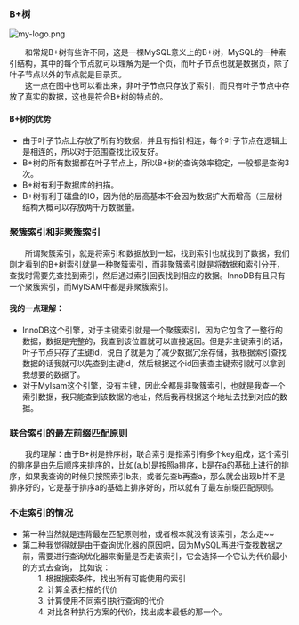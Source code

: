 ### B+树
![my-logo.png](../picture/b+树.jpg)

　　和常规B+树有些许不同，这是一棵MySQL意义上的B+树，MySQL的一种索引结构，其中的每个节点就可以理解为是一个页，而叶子节点也就是数据页，除了叶子节点以外的节点就是目录页。
　　<br>　　这一点在图中也可以看出来，非叶子节点只存放了索引，而只有叶子节点中存放了真实的数据，这也是符合B+树的特点的。

#### B+树的优势
- 由于叶子节点上存放了所有的数据，并且有指针相连，每个叶子节点在逻辑上是相连的，所以对于范围查找比较友好。
- B+树的所有数据都在叶子节点上，所以B+树的查询效率稳定，一般都是查询3次。
- B+树有利于数据库的扫描。
- B+树有利于磁盘的IO，因为他的层高基本不会因为数据扩大而增高（三层树结构大概可以存放两千万数据量。

### 聚簇索引和非聚簇索引
　　所谓聚簇索引，就是将索引和数据放到一起，找到索引也就找到了数据，我们刚才看到的B+树索引就是一种聚簇索引，而非聚簇索引就是将数据和索引分开，查找时需要先查找到索引，然后通过索引回表找到相应的数据。InnoDB有且只有一个聚簇索引，而MyISAM中都是非聚簇索引。
#### 我的一点理解：
- InnoDB这个引擎，对于主键索引就是一个聚簇索引，因为它包含了一整行的数据，数据是完整的，我查到该位置就可以直接返回。但是非主键索引的话，叶子节点只存了主键id，说白了就是为了减少数据冗余存储，我根据索引查找数据的话我就可以先查到主键id，然后根据这个id回表查主键索引就可以拿到我想要的数据了。
- 对于MyIsam这个引擎，没有主键，因此全都是非聚簇索引，也就是我查一个索引数据，我只能查到该数据的地址，然后我再根据这个地址去找到对应的数据。
### 联合索引的最左前缀匹配原则
　　我的理解：由于B+树是排序树，联合索引是指索引有多个key组成，这个索引的排序是由先后顺序来排序的，比如(a,b)是按照a排序，b是在a的基础上进行的排序，如果我查询的时候只按照索引b来，或者先查b再查a，那么就会出现b并不是排序好的，它是基于排序a的基础上排序好的，所以就有了最左前缀匹配原则。


### 不走索引的情况
- 第一种当然就是违背最左匹配原则啦，或者根本就没有该索引，怎么走~~
- 第二种我觉得就是由于查询优化器的原因吧，因为MySQL再进行查找数据之前，需要进行查询优化器来衡量是否走该索引，它会选择一个它认为代价最小的方式去查询，
比如说：<br>
　　1. 根据搜索条件，找出所有可能使用的索引<br>
　　2. 计算全表扫描的代价<br>
　　3. 计算使用不同索引执行查询的代价<br>
　　4. 对比各种执行方案的代价，找出成本最低的那一个。<br>
